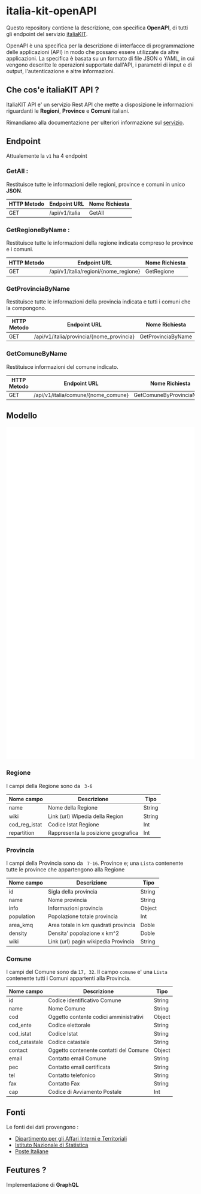 # italia-kit-openAPI

Questo repository contiene la descrizione, con specifica **OpenAPI**, di tutti gli endpoint del servizio [italiaKIT](https://www.italiakit.it).

OpenAPI è una specifica per la descrizione di interfacce di programmazione delle applicazioni (API) in modo che possano essere utilizzate da altre applicazioni.
La specifica è basata su un formato di file JSON o YAML, in cui vengono descritte le operazioni supportate dall'API, i parametri di input e di output, l'autenticazione e altre informazioni.


## Che cos'e italiaKIT API ?

ItaliaKIT API e' un servizio Rest API che mette a disposizione le informazioni riguardanti le **Regioni**, **Province** e **Comuni** italiani.

Rimandiamo alla documentazione per ulteriori informazione sul [servizio](https://www.italiakit.it/intro).

## Endpoint

Attualemente la ```v1```  ha 4 endpoint 

### GetAll : 

Restituisce tutte le informazioni delle regioni, province e comuni in unico **JSON**. 

| HTTP Metodo | Endpoint URL                                                | Nome Richiesta |
|-------------|-------------------------------------------------------------|----------------|
| GET         | /api/v1/italia  | GetAll         |


### GetRegioneByName : 

Restituisce tutte le informazioni della regione indicata compreso le province e i comuni.


| HTTP Metodo | Endpoint URL                                     | Nome Richiesta |
|-------------|--------------------------------------------------|----------------|
| GET         | /api/v1/italia/regioni/{nome_regione} </SpanURL> | GetRegione     |


### GetProvinciaByName

Restituisce tutte le informazioni della provincia indicata e tutti i comuni che la compongono.


| HTTP Metodo                                | Endpoint URL                              | Nome Richiesta     |
|--------------------------------------------|-------------------------------------------|--------------------|
| <StyleCRUD color="#25c2a0">GET</StyleCRUD> | /api/v1/italia/provincia/{nome_provincia} | GetProvinciaByName |


### GetComuneByName

Restituisce informazioni del comune indicato. 

| HTTP Metodo                                | Endpoint URL                                                                     | Nome Richiesta           |
|--------------------------------------------|----------------------------------------------------------------------------------|--------------------------|
| <StyleCRUD color="#25c2a0">GET</StyleCRUD> | /api/v1/italia/comune/{nome_comune}  | GetComuneByProvinciaName |


## Modello 

![Schema](https://github.com/y00ss/italia-kit-openAPI/blob/c935279cc4b930138ae49e2f8ba15eeaa2e436a8/img/schema.svg?raw=true)


### Regione
I campi della Regione sono da ``` 3-6```



| Nome campo    | Descrizione                          | Tipo   |
|---------------|--------------------------------------|--------|
| name          | Nome della Regione                   | String |
| wiki          | Link (url) Wipedia della Region      | String |
| cod_reg_istat | Codice Istat Regione                 | Int    |
| repartition   | Rappresenta la posizione geografica  | Int    |



### Provincia
I campi della Provincia sono da ``` 7-16```. Province e; una ```Lista``` contenente tutte le province che appartengono alla Regione

| Nome campo | Descrizione                          | Tipo   |
|------------|--------------------------------------|--------|
| id         | Sigla della provincia                | String |
| name       | Nome provincia                       | String |
| info       | Informazioni provincia               | Object |
| population | Popolazione totale provincia         | Int    |
| area_kmq   | Area totale in km quadrati provincia | Doble  |
| density    | Densita' popolazione x km^2          | Doble  |
| wiki       | Link (url) pagin wikipedia Provincia | String |




### Comune

I campi del Comune sono da  ```17, 32```.  Il campo ```comune``` e' una ```Lista``` contenente tutti i Comuni appartenti alla Provincia.

| Nome campo    | Descrizione                            | Tipo   |
|---------------|----------------------------------------|--------|
| id            | Codice identificativo Comune           | String |
| name          | Nome Comune                            | String |
| cod           | Oggetto contente codici amministrativi | Object |
| cod_ente      | Codice elettorale                      | String |
| cod_istat     | Codice Istat                           | String |
| cod_catastale | Codice catastale                       | String |
| contact       | Oggetto contenente contatti del Comune | Object |
| email         | Contatto email Comune                  | String |
| pec           | Contatto email certificata             | String |
| tel           | Contatto telefonico                    | String |
| fax           | Contatto Fax                           | String |
| cap           |  Codice di Avviamento Postale          | Int    |


## Fonti

Le fonti dei dati provengono :

- [Dipartimento per gli Affari Interni e Territoriali](https://dait.interno.gov.it/)
- [Istituto Nazionale di Statistica](https://demo.istat.it/)
- [Poste Italiane](https://www.poste.it/index.html)

## Feutures ? 

Implementazione di **GraphQL**